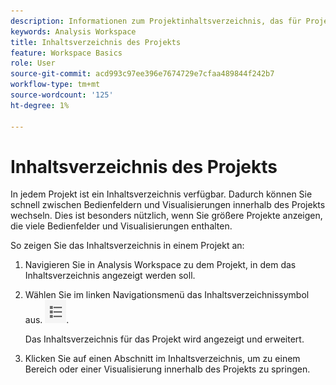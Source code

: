 ```yaml
---
description: Informationen zum Projektinhaltsverzeichnis, das für Projekte verfügbar ist
keywords: Analysis Workspace
title: Inhaltsverzeichnis des Projekts
feature: Workspace Basics
role: User
source-git-commit: acd993c97ee396e7674729e7cfaa489844f242b7
workflow-type: tm+mt
source-wordcount: '125'
ht-degree: 1%

---
```


# Inhaltsverzeichnis des Projekts

In jedem Projekt ist ein Inhaltsverzeichnis verfügbar. Dadurch können Sie schnell zwischen Bedienfeldern und Visualisierungen innerhalb des Projekts wechseln. Dies ist besonders nützlich, wenn Sie größere Projekte anzeigen, die viele Bedienfelder und Visualisierungen enthalten.

So zeigen Sie das Inhaltsverzeichnis in einem Projekt an:

1. Navigieren Sie in Analysis Workspace zu dem Projekt, in dem das Inhaltsverzeichnis angezeigt werden soll.

1. Wählen Sie im linken Navigationsmenü das Inhaltsverzeichnissymbol aus. ![Token-Symbol](assets/toc-icon.png).

   Das Inhaltsverzeichnis für das Projekt wird angezeigt und erweitert.

1. Klicken Sie auf einen Abschnitt im Inhaltsverzeichnis, um zu einem Bereich oder einer Visualisierung innerhalb des Projekts zu springen.
